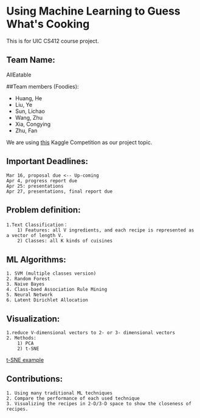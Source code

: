# Using Machine Learning to Guess What's Cooking

This is for UIC CS412 course project.

## Team Name: 

AllEatable

##Team members (Foodies):

+ Huang, He
+ Liu, Ye
+ Sun, Lichao
+ Wang, Zhu
+ Xia, Congying
+ Zhu, Fan

We are using [this](https://www.kaggle.com/c/whats-cooking) Kaggle Competition as our project topic.


## Important Deadlines:


	Mar 16, proposal due <-- Up-coming
	Apr 4, progress report due
	Apr 25: presentations
	Apr 27, presentations, final report due


## Problem definition: 
	1.Text Classification：
		1) Features: all V ingredients, and each recipe is represented as a vector of length V.
		2) Classes: all K kinds of cuisines 

## ML Algorithms: 
	1. SVM (multiple classes version)
	2. Random Forest
	3. Naive Bayes
	4. Class-baed Association Rule Mining
	5. Neural Network
	6. Latent Dirichlet Allocation

## Visualization: 
	1.reduce V-dimensional vectors to 2- or 3- dimensional vectors
	2. Methods:
		1) PCA
		2) t-SNE		
		
[t-SNE example](https://www.oreilly.com/learning/an-illustrated-introduction-to-the-t-sne-algorithm)

## Contributions:
	1. Using many traditional ML techniques
	2. Compare the performance of each used technique
	3. Visualizing the recipes in 2-D/3-D space to show the closeness of recipes.



